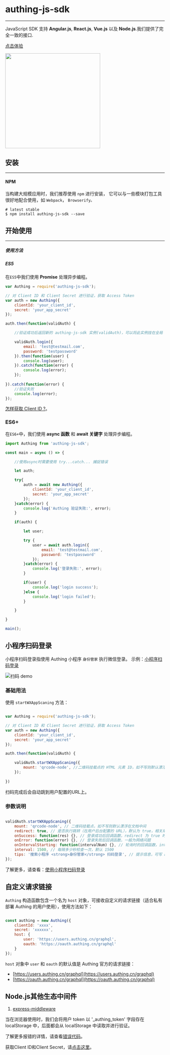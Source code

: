 # authing-js-sdk

----------

JavaScript SDK 支持 **Angular.js**, **React.js**, **Vue.js** 以及 **Node.js**.我们提供了完全一致的接口.

[点击体验](http://sample.authing.cn)

<img width="300" height="300" src="https://cdn.authing.cn/sdk/guide/image/authing-login-form.png"/>

## 安装

----------

#### NPM

当构建大规模应用时，我们推荐使用 ```npm``` 进行安装， 它可以与一些模块打包工具很好地配合使用，如 ```Webpack```， ```Browserify。```

``` shell
# latest stable
$ npm install authing-js-sdk --save
```

## 开始使用

----------

##### 使用方法

##### ES5

在```ES5```中我们使用 **Promise** 处理异步编程。

``` javascript
var Authing = require('authing-js-sdk');

// 对 Client ID 和 Client Secret 进行验证，获取 Access Token
var auth = new Authing({
	clientId: 'your_client_id',
	secret: 'your_app_secret'
});

auth.then(function(validAuth) {

	//验证成功后返回新的 authing-js-sdk 实例(validAuth)，可以将此实例挂在全局

	validAuth.login({
		email: 'test@testmail.com',
		password: 'testpassword'
	}).then(function(user) {
		console.log(user);	
	}).catch(function(error) {
		console.log(error);	
	});
	
}).catch(function(error) {
	//验证失败
	console.log(error);
});

```

[怎样获取 Client ID ?](https://docs.authing.cn/#/quick_start/howto)。


### ES6+

在```ES6+```中，我们使用 **async 函数** 和 **await 关键字** 处理异步编程。

``` javascript
import Authing from 'authing-js-sdk';

const main = async () => {

	//使用async时需要使用 try...catch... 捕捉错误

	let auth;

	try{
		auth = await new Authing({
			clientId: 'your_client_id',
			secret: 'your_app_secret'
		});
	}catch(error) {
		console.log('Authing 验证失败:', error);
	}

	if(auth) {

		let user;

		try {
			user = await auth.login({
				email: 'test@testmail.com',
				password: 'testpassword'
			});
		}catch(error) {
			console.log('登录失败:', error);
		}

		if(user) {
			console.log('login success');
		}else {
			console.log('login failed');
		}

	}

}

main();

```

## 小程序扫码登录

小程序扫码登录指使用 Authing 小程序 ``身份管家`` 执行微信登录。
示例：[小程序扫码登录](http://sample.authing.cn)

![扫码 demo](https://usercontents.authing.cn/wxapp-scaning-demo.gif)

### 基础用法

使用 ``startWXAppScaning`` 方法： 

``` javascript

var Authing = require('authing-js-sdk');

// 对 Client ID 和 Client Secret 进行验证，获取 Access Token
var auth = new Authing({
	clientId: 'your_client_id',
	secret: 'your_app_secret'
});

auth.then(function(validAuth) {

	validAuth.startWXAppScaning({
    	mount: 'qrcode-node', //二维码挂载点的 HTML 元素 ID，如不写则默认漂浮在文档中间
	});
	
})

```

扫码完成后会自动跳到用户配置的URL上。

### 参数说明

``` javascript

validAuth.startWXAppScaning({
  	mount: 'qrcode-node', // 二维码挂载点，如不写则默认漂浮在文档中间
  	redirect: true, // 是否执行跳转（在用户后台配置的 URL），默认为 true，相关用户信息回传至 url 上
  	onSuccess: function(res) {}, // 登录成功后回调函数，redirect 为 true 时不回调此函数
  	onError: function(error) {}, // 登录失败后回调函数，一般为网络问题
  	onIntervalStarting: function(intervalNum) {}, // 轮询时的回调函数，intervalNum 为 setInterval 返回的数值，可使用 clearInterval 停止轮询
  	interval: 1500, // 每隔多少秒检查一次，默认 1500
  	tips: '搜索小程序 <strong>身份管家</strong> 扫码登录', // 提示信息，可写 HTML
});

```

了解更多，请查看：[使用小程序扫码登录](https://docs.authing.cn/#/quick_start/wxapp_scan_login)

## 自定义请求链接

```Authing``` 构造函数包含一个名为 ```host``` 对象，可接收自定义的请求链接（适合私有部署 Authing 的用户使用），使用方法如下：

``` javascript

const authing = new Authing({
	clientId: 'xxxx',
	secret: 'xxxxxx',
	host: {
		user: 'https://users.authing.cn/graphql',
		oauth: 'https://oauth.authing.cn/graphql'
	}
});

```

```host``` 对象中 ```user``` 和 ```oauth``` 的默认值是 Authing 官方的请求链接：

- [https://users.authing.cn/graphql](https://users.authing.cn/graphql)
- [https://oauth.authing.cn/graphql](https://oauth.authing.cn/graphql)

## Node.js其他生态中间件

1. [express-middleware](https://github.com/Authing/express-middleware)

当在浏览器使用时，我们会将用户 token 以 '_authing_token' 字段存在 localStorage 中，后面都会从 localStorage 中读取并进行验证。

了解更多报错的详情，请查看[错误代码](https://docs.authing.cn/#/quick_start/error_code)。

获取Client ID和Client Secret，请[点击这里](https://docs.authing.cn/#/quick_start/howto)。


